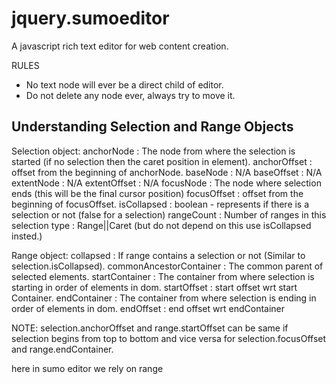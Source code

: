 # jquery.sumoeditor
A javascript rich text editor for web content creation.

RULES
- No text node will ever be a direct child of editor.
- Do not delete any node ever, always try to move it.

## Understanding Selection and Range Objects

Selection object:
    anchorNode   : The node from where the selection is started (if no selection then the caret position in element).
    anchorOffset : offset from the beginning of anchorNode.
    baseNode     : N/A
    baseOffset   : N/A
    extentNode   : N/A
    extentOffset : N/A
    focusNode    : The node where selection ends (this will be the final cursor position)
    focusOffset  : offset from the beginning of focusOffset.
    isCollapsed  : boolean - represents if there is a selection or not (false for a selection)
    rangeCount   : Number of ranges in this selection
    type         : Range||Caret (but do not depend on this use isCollapsed insted.)

Range object:
    collapsed               : If range contains a selection or not (Similar to selection.isCollapsed).
    commonAncestorContainer : The common parent of selected elements.
    startContainer          : The container from where selection is starting in order of elements in dom.
    startOffset             : start offset wrt start Container.
    endContainer            : The container from where selection is ending in order of elements in dom.
    endOffset               : end offset wrt endContainer

NOTE: selection.anchorOffset and range.startOffset can be same if selection begins from top to bottom and vice versa for
      selection.focusOffset and range.endContainer.

here in sumo editor we rely on range